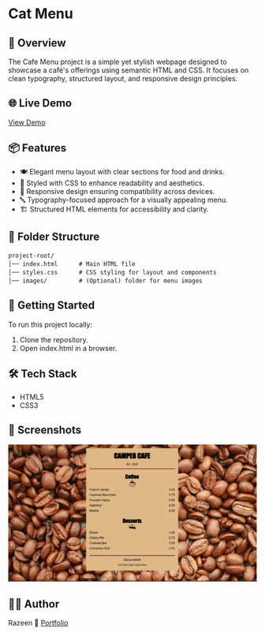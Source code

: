#  Cat Menu

## 📌 Overview

The Cafe Menu project is a simple yet stylish webpage designed to showcase a café's offerings using semantic HTML and CSS. It focuses on clean typography, structured layout, and responsive design principles.

## 🌐 Live Demo

[View Demo](https://razeen-shaikh.github.io/cafe-menu/)

## 📦 Features

- 🍽️ Elegant menu layout with clear sections for food and drinks.
- 🎨 Styled with CSS to enhance readability and aesthetics.
- 📱 Responsive design ensuring compatibility across devices.
- 🔤 Typography-focused approach for a visually appealing menu.
- 🏗️ Structured HTML elements for accessibility and clarity.

## 📁 Folder Structure

```txt
project-root/
│── index.html      # Main HTML file
│── styles.css      # CSS styling for layout and components
│── images/         # (Optional) folder for menu images
```

## 🚀 Getting Started

To run this project locally:

1. Clone the repository.
2. Open index.html in a browser.

## 🛠️ Tech Stack

- HTML5
- CSS3

## 📸 Screenshots

![Cafe Menu](images/cafe-menu.png)

## 👨‍💻 Author

Razeen
💼 [Portfolio](https://www.razeen.dev)
